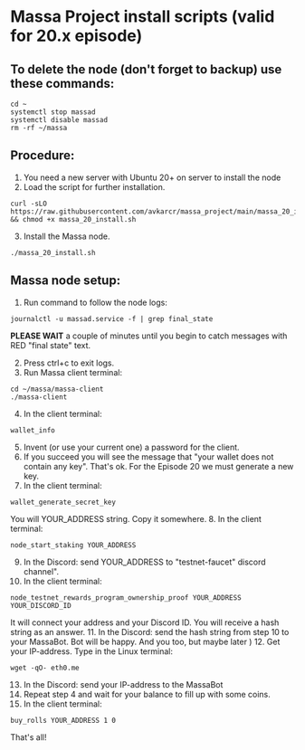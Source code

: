 # Massa Project install scripts (valid for 20.x episode)
## To delete the node (don't forget to backup) use these commands:
```
cd ~
systemctl stop massad
systemctl disable massad
rm -rf ~/massa
```
## Procedure:
1. You need a new server with Ubuntu 20+ on server to install the node
2. Load the script for further installation.
```
curl -sLO https://raw.githubusercontent.com/avkarcr/massa_project/main/massa_20_install.sh && chmod +x massa_20_install.sh
```
3. Install the Massa node.
```
./massa_20_install.sh
```
## Massa node setup:
1. Run command to follow the node logs:
```
journalctl -u massad.service -f | grep final_state
```
**PLEASE WAIT** a couple of minutes until you begin to catch messages with RED "final state" text.

2. Press ctrl+c to exit logs.
3. Run Massa client terminal:
```
cd ~/massa/massa-client
./massa-client
```
4. In the client terminal:
```
wallet_info
```
5. Invent (or use your current one) a password for the client.
6. If you succeed you will see the message that "your wallet does not contain any key".
That's ok. For the Episode 20 we must generate a new key.
7. In the client terminal:
```
wallet_generate_secret_key
```
You will YOUR_ADDRESS string. Copy it somewhere.
8. In the client terminal:
```
node_start_staking YOUR_ADDRESS
```
9. In the Discord: send YOUR_ADDRESS to "testnet-faucet" discord channel".
10. In the client terminal:
```
node_testnet_rewards_program_ownership_proof YOUR_ADDRESS YOUR_DISCORD_ID
```
It will connect your address and your Discord ID. You will receive a hash string as an answer.
11. In the Discord: send the hash string from step 10 to your MassaBot. Bot will be happy. And you too, but maybe later )
12. Get your IP-address. Type in the Linux terminal:
```
wget -qO- eth0.me
```
13. In the Discord: send your IP-address to the MassaBot
14. Repeat step 4 and wait for your balance to fill up with some coins.
15. In the client terminal:
```
buy_rolls YOUR_ADDRESS 1 0
```

That's all!
